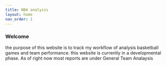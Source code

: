 ```yaml
---
title: NBA analysis 
layout: home
nav_order: 1
---
```

### Welcome 

the purpose of this website is to track my workflow of analysis basketball games and team performance. this website is currently in a developmental phase.
As of right now most reports are under General Team Analaysis